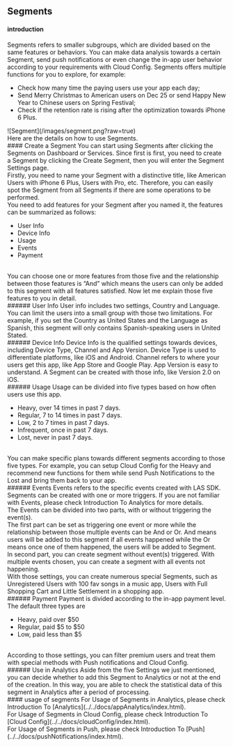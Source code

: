 ## Segments
#### introduction
Segments refers to smaller subgroups, which are divided based on the same features or behaviors. You can make data analysis towards a certain Segment, send push notifications or even change the in-app user behavior according to your requirements with Cloud Config. Segments offers multiple functions for you to explore, for example:
<br />

* Check how many time the paying users use your app each day;
* Send Merry Christmas to American users on Dec 25 or send Happy New Year to Chinese users on Spring Festival;
* Check if the retention rate is rising after the optimization towards iPhone 6 Plus.

<p class="image-wrapper">
	![Segment](/images/segment.png?raw=true)

<br />
Here are the details on how to use Segments.
<br />
#### Create a Segment
You can start using Segments after clicking the Segments on Dashboard or Services. Since first is first, you need to create a Segment by clicking the Create Segment, then you will enter the Segment Settings page.
<br />
Firstly, you need to name your Segment with a distinctive title, like American Users with iPhone 6 Plus, Users with Pro, etc. Therefore, you can easily spot the Segment from all Segments if there are some operations to be performed.
<br />
You need to add features for your Segment after you named it, the features can be summarized as follows:

* User Info
* Device Info
* Usage
* Events
* Payment

<br />
You can choose one or more features from those five and the relationship between those features is “And” which means the users can only be added to this segment with all features satisfied. Now let me explain those five features to you in detail.
<br />
###### User Info
User info includes two settings, Country and Language. You can limit the users into a small group with those two limitations. For example, if you set the Country as United States and the Language as Spanish, this segment will only contains Spanish-speaking users in United Stated.
<br />
###### Device Info
Device Info is the qualified settings towards devices, including Device Type, Channel and App Version. Device Type is used to differentiate platforms, like iOS and Android. Channel refers to where your users get this app, like App Store and Google Play. App Version is easy to understand. A Segment can be created with those info, like Version 2.0 on iOS.
<br />
###### Usage
Usage can be divided into five types based on how often users use this app.

* Heavy, over 14 times in past 7 days.
* Regular, 7 to 14 times in past 7 days.
* Low, 2 to 7 times in past 7 days.
* Infrequent, once in past 7 days.
* Lost, never in past 7 days.

<br />
You can make specific plans towards different segments according to those five types. For example, you can setup Cloud Config for the Heavy and recommend new functions for them while send Push Notifications to the Lost and bring them back to your app.
<br />
###### Events
Events refers to the specific events created with LAS SDK. Segments can be created with one or more triggers. If you are not familiar with Events, please check Introduction To Analytics for more details.
<br />
The Events can be divided into two parts, with or without triggering the event(s).
<br />
The first part can be set as triggering one event or more while the relationship between those multiple events can be And or Or. And means users will be added to this segment if all events happened while the Or means once one of them happened, the users will be added to Segment.
<br />
In second part, you can create segment without event(s) triggered. With multiple events chosen, you can create a segment with all events not happening.

<br>
With those settings, you can create numerous special Segments, such as Unregistered Users with 100 fav songs in a music app, Users with Full Shopping Cart and Little Settlement in a shopping app.
<br >
###### Payment
Payment is divided according to the in-app payment level. The default three types are

* Heavy, paid over $50
* Regular, paid $5 to $50
* Low, paid less than $5

<br />
According to those settings, you can filter premium users and treat them with special methods with Push notifications and Cloud Config.
<br />
###### Use in Analytics
Aside from the five Settings we just mentioned, you can decide whether to add this Segment to Analytics or not at the end of the creation. In this way, you are able to check the statistical data of this segment in Analytics after a period of processing.
<br />
#### usage of segments
For Usage of Segments in Analytics, please check Introduction To [Analytics](../../docs/appAnalytics/index.html).
<br />
For Usage of Segments in Cloud Config, please check Introduction To [Cloud Config](../../docs/cloudConfig/index.html).
<br />
For Usage of Segments in Push, please check Introduction To [Push](../../docs/pushNotifications/index.html).
<br />
<br />
<br />
<br />
<br />

